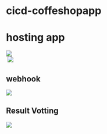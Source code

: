 # cicd-coffeshopapp

# hosting app
<div>
<img src="https://user-images.githubusercontent.com/92756055/219390639-5c65f2ac-4284-4ec9-a9a1-2765145fddc2.png"/>
  <div>
  <img src=""/>
    <img src="https://user-images.githubusercontent.com/92756055/219391982-14fc1c92-4a19-4866-9736-e6deceb00efe.jpeg"/>
  </div>
</div>

## webhook

<div>
<img src="https://user-images.githubusercontent.com/92756055/219392008-f17168ba-c409-4b13-862f-3937ba6b03d0.jpeg"/>
</div>

## Result Votting
<div>
<img src="https://user-images.githubusercontent.com/92756055/211204436-761f16e7-ecb2-4cce-bc7a-9ccc244ed651.png"/>
</div>
